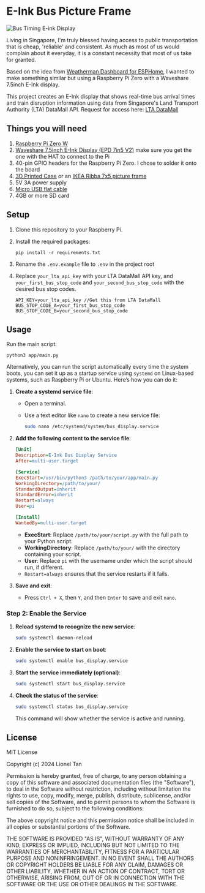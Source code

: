 # E-Ink Bus Picture Frame
![Bus Timing E-ink Display](https://drive.usercontent.google.com/download?id=1zQvAToLZ3Cnxs84Y6a4Uk20vn-1cJqk0)

Living in Singapore, I'm truly blessed having access to public transportation that is cheap, 'reliable' and consistent. As much as most of us would complain about it everyday, it is a constant necessity that most of us take for granted. 

Based on the idea from [Weatherman Dashboard for ESPHome](https://community.home-assistant.io/t/use-esphome-with-e-ink-displays-to-blend-in-with-your-home-decor/435428), I wanted to make something similar but using a Raspberry Pi Zero with a Waveshare 7.5inch E-Ink display.

This project creates an E-Ink display that shows real-time bus arrival times and train disruption information using data from Singapore's Land Transport Authority (LTA) DataMall API.
Request for access here: [LTA DataMall](https://datamall.lta.gov.sg/content/datamall/en/request-for-api.html)

## Things you will need
1. [Raspberry Pi Zero W](https://s.click.aliexpress.com/e/_oCx7W6d)
2. [Waveshare 7.5inch E-Ink Display (EPD 7in5 V2)](https://s.click.aliexpress.com/e/_oCtHZjx) make sure you get the one with the HAT to connect to the Pi
3. 40-pin GPIO headers for the Raspberry Pi Zero. I chose to solder it onto the board
4. [3D Printed Case](https://www.thingiverse.com/thing:3996613) or an [IKEA Ribba 7x5 picture frame](https://shorturl.at/pmxf3)
3. 5V 3A power supply
4. [Micro USB flat cable](https://s.click.aliexpress.com/e/_oEFqXSD)
5. 4GB or more SD card


## Setup

1. Clone this repository to your Raspberry Pi.
2. Install the required packages:
   ```
   pip install -r requirements.txt
   ```
3. Rename the `.env.example` file to `.env` in the project root

4. Replace `your_lta_api_key` with your LTA DataMall API key, and `your_first_bus_stop_code` and `your_second_bus_stop_code` with the desired bus stop codes.
   ```
   API_KEY=your_lta_api_key //Get this from LTA DataMall
   BUS_STOP_CODE_A=your_first_bus_stop_code
   BUS_STOP_CODE_B=your_second_bus_stop_code
   ```

## Usage

Run the main script: 
```
python3 app/main.py
```

Alternatively, you can run the script automatically every time the system boots, you can set it up as a startup service using `systemd` on Linux-based systems, such as Raspberry Pi or Ubuntu. Here’s how you can do it:


1. **Create a systemd service file**:
   - Open a terminal.
   - Use a text editor like `nano` to create a new service file:

     ```bash
     sudo nano /etc/systemd/system/bus_display.service
     ```

2. **Add the following content to the service file**:

    ```ini
    [Unit]
    Description=E-Ink Bus Display Service
    After=multi-user.target

    [Service]
    ExecStart=/usr/bin/python3 /path/to/your/app/main.py
    WorkingDirectory=/path/to/your/
    StandardOutput=inherit
    StandardError=inherit
    Restart=always
    User=pi

    [Install]
    WantedBy=multi-user.target
    ```

    - **ExecStart**: Replace `/path/to/your/script.py` with the full path to your Python script.
    - **WorkingDirectory**: Replace `/path/to/your/` with the directory containing your script.
    - **User**: Replace `pi` with the username under which the script should run, if different.
    - `Restart=always` ensures that the service restarts if it fails.

3. **Save and exit**:
   - Press `Ctrl + X`, then `Y`, and then `Enter` to save and exit `nano`.

### Step 2: Enable the Service

1. **Reload systemd to recognize the new service**:

    ```bash
    sudo systemctl daemon-reload
    ```

2. **Enable the service to start on boot**:

    ```bash
    sudo systemctl enable bus_display.service
    ```

3. **Start the service immediately (optional)**:

    ```bash
    sudo systemctl start bus_display.service
    ```

4. **Check the status of the service**:

    ```bash
    sudo systemctl status bus_display.service
    ```

    This command will show whether the service is active and running.

## License

MIT License

Copyright (c) 2024 Lionel Tan

Permission is hereby granted, free of charge, to any person obtaining a copy of this software and associated documentation files (the "Software"), to deal in the Software without restriction, including without limitation the rights to use, copy, modify, merge, publish, distribute, sublicense, and/or sell copies of the Software, and to permit persons to whom the Software is furnished to do so, subject to the following conditions:

The above copyright notice and this permission notice shall be included in all copies or substantial portions of the Software.

THE SOFTWARE IS PROVIDED "AS IS", WITHOUT WARRANTY OF ANY KIND, EXPRESS OR IMPLIED, INCLUDING BUT NOT LIMITED TO THE WARRANTIES OF MERCHANTABILITY, FITNESS FOR A PARTICULAR PURPOSE AND NONINFRINGEMENT. IN NO EVENT SHALL THE AUTHORS OR COPYRIGHT HOLDERS BE LIABLE FOR ANY CLAIM, DAMAGES OR OTHER LIABILITY, WHETHER IN AN ACTION OF CONTRACT, TORT OR OTHERWISE, ARISING FROM, OUT OF OR IN CONNECTION WITH THE SOFTWARE OR THE USE OR OTHER DEALINGS IN THE SOFTWARE.
